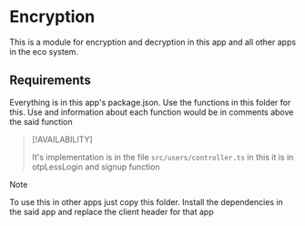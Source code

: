 # Encryption

This is a module for encryption and decryption in this app and all other apps in the eco system.

## Requirements 

Everything is in this app's package.json.
Use the functions in this folder for this. Use and information about each function would be in 
comments above the said function

>[!AVAILABILITY]
>
> It's implementation is in the file `src/users/controller.ts` in this it is in otpLessLogin and signup function



>[!NOTE]
>
> To use this in other apps just copy this folder. Install the dependencies in the said app and replace the client header for that app
